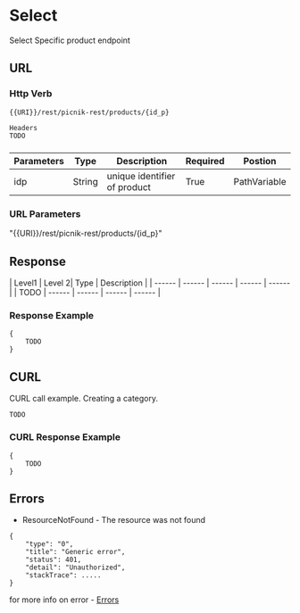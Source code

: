 # Select

Select Specific product endpoint

 ## URL
 ### Http Verb <Badge text="GET" vertical="middle"/>

```
{{URI}}/rest/picnik-rest/products/{id_p}
``` 

```
Headers
TODO
```


##### <Badge text="Parameters" type="warning"/>
| Parameters | Type | Description | Required | Postion |
| ------ | ------ | ------ | ------ | ------ |
| idp | String | unique identifier of product | True | PathVariable |


### URL Parameters
"{{URI}}/rest/picnik-rest/products/{id_p}"

## Response
| Level1 | Level 2| Type | Description |
| ------ | ------ | ------ | ------ | ------ |
| TODO | ------ | ------ | ------ | ------ |

### Response Example
```
{
    TODO
}
```
## CURL
CURL call example. Creating a category.
```
TODO
```

### CURL Response Example
```
{
    TODO
}
```

## Errors
- ResourceNotFound <Badge text="ResourceNotFound" type="error"/> - The resource was not found

```
{
    "type": "0",
    "title": "Generic error",
    "status": 401,
    "detail": "Unauthorized",
    "stackTrace": .....
}
```

for more info on error - [Errors ](/1.0.0/errors.html) 